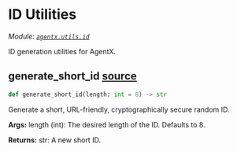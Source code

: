 # ID Utilities

*Module: [`agentx.utils.id`](https://github.com/dustland/agentx/blob/main/src/agentx/utils/id.py)*

ID generation utilities for AgentX.

## generate_short_id <a href="https://github.com/dustland/agentx/blob/main/src/agentx/utils/id.py#L8" class="source-link" title="View source code">source</a>

```python
def generate_short_id(length: int = 8) -> str
```

Generate a short, URL-friendly, cryptographically secure random ID.

**Args:**
    length (int): The desired length of the ID. Defaults to 8.

**Returns:**
    str: A new short ID.
